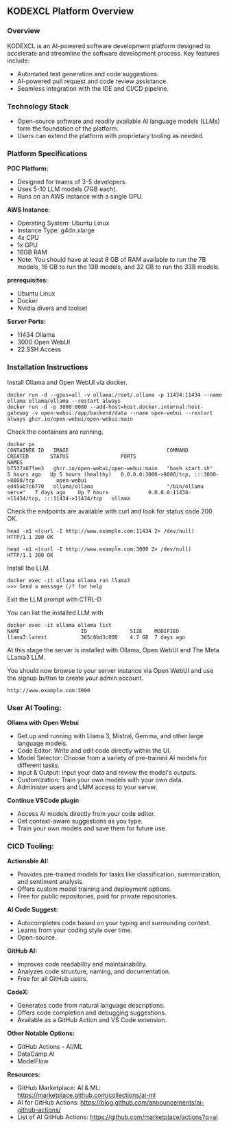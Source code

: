 ## KODEXCL Platform Overview

### Overview

KODEXCL is an AI-powered software development platform designed to accelerate and streamline the software development process. Key features include:

- Automated test generation and code suggestions.
- AI-powered pull request and code review assistance.
- Seamless integration with the IDE and CI/CD pipeline.


### Technology Stack

- Open-source software and readily available AI language models (LLMs) form the foundation of the platform.
- Users can extend the platform with proprietary tooling as needed.


### Platform Specifications

**POC Platform:**

- Designed for teams of 3-5 developers.
- Uses 5-10 LLM models (7GB each).
- Runs on an AWS instance with a single GPU.


**AWS Instance:**

- Operating System: Ubuntu Linux
- Instance Type: g4dn.xlarge
- 4x CPU
- 1x GPU
- 16GB RAM
- Note: You should have at least 8 GB of RAM available to run the 7B models, 16 GB to run the 13B models, and 32 GB to run the 33B models.

**prerequisites:**

- Ubuntu Linux
- Docker
- Nvidia divers and toolset

**Server Ports:**

- 11434 Ollama
- 3000 Open WebUI
- 22 SSH Access

### Installation Instructions

Install Ollama and Open WebUI via docker.
```
docker run -d --gpus=all -v ollama:/root/.ollama -p 11434:11434 --name ollama ollama/ollama --restart always
docker run -d -p 3000:8080 --add-host=host.docker.internal:host-gateway -v open-webui:/app/backend/data --name open-webui --restart always ghcr.io/open-webui/open-webui:main
```

Check the containers are running.
```
docker ps
CONTAINER ID   IMAGE                                COMMAND               CREATED       STATUS                 PORTS                                           NAMES
b7537a67fee3   ghcr.io/open-webui/open-webui:main   "bash start.sh"       5 hours ago   Up 5 hours (healthy)   0.0.0.0:3000->8080/tcp, :::3000->8080/tcp       open-webui
ed45ab7c6770   ollama/ollama                        "/bin/ollama serve"   7 days ago    Up 7 hours             0.0.0.0:11434->11434/tcp, :::11434->11434/tcp   ollama
```

Check the endpoints are available with curl and look for status code 200 OK.
```
head -n1 <(curl -I http://www.example.com:11434 2> /dev/null)
HTTP/1.1 200 OK

head -n1 <(curl -I http://www.example.com:3000 2> /dev/null)
HTTP/1.1 200 OK
```

Install the LLM.
```
docker exec -it ollama ollama run llama3
>>> Send a message (/? for help
```

Exit the LLM prompt with CTRL-D

You can list the installed LLM with
```
docker exec -it ollama ollama list
NAME                    ID              SIZE    MODIFIED   
llama3:latest           365c0bd3c000    4.7 GB  7 days ago
```

At this stage the server is installed with Ollama, Open WebUI and The Meta LLama3 LLM.

You should now browse to your server instance via Open WebUI and use the signup button to create your admin account.
```
http://www.example.com:3000 
```

### User AI Tooling:

**Ollama with Open Webui**

- Get up and running with Llama 3, Mistral, Gemma, and other large language models.
- Code Editor: Write and edit code directly within the UI.
- Model Selector: Choose from a variety of pre-trained AI models for different tasks.
- Input & Output: Input your data and review the model's outputs.
- Customization: Train your own models with your own data.
- Administer users and LMM access to your server.

**Continue VSCode plugin**

- Access AI models directly from your code editor.
- Get context-aware suggestions as you type.
- Train your own models and save them for future use.


### CICD Tooling:

**Actionable AI:**

- Provides pre-trained models for tasks like classification, summarization, and sentiment analysis.
- Offers custom model training and deployment options.
- Free for public repositories, paid for private repositories.


**AI Code Suggest:**

- Autocompletes code based on your typing and surrounding context.
- Learns from your coding style over time.
- Open-source.


**GitHub AI:**

- Improves code readability and maintainability.
- Analyzes code structure, naming, and documentation.
- Free for all GitHub users.


**CodeX:**

- Generates code from natural language descriptions.
- Offers code completion and debugging suggestions.
- Available as a GitHub Action and VS Code extension.


**Other Notable Options:**

- GitHub Actions - AI/ML
- DataCamp AI
- ModelFlow


**Resources:**

- GitHub Marketplace: AI & ML: https://marketplace.github.com/collections/ai-ml
- AI for GitHub Actions: https://blog.github.com/announcements/ai-github-actions/
- List of AI GitHub Actions: https://github.com/marketplace/actions?q=ai
